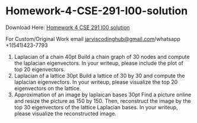 # Homework-4-CSE-291-I00-solution

Download Here: [Homework 4 CSE 291 I00 solution](https://jarviscodinghub.com/assignment/homework-4-cse-291-i00-solution/)

For Custom/Original Work email jarviscodinghub@gmail.com/whatsapp +1(541)423-7793

1. Laplacian of a chain 40pt Build a chain graph of 30 nodes and compute the laplacian eigenvectors. In your writeup, please include the plot of top 20 eigenvectors.
2. Laplacian of a lattice 30pt Build a lattice of 30 by 30 and compute the laplacian eigenvectors. In your writeup, please visualize the top 20 eigenvectors on the lattice.
3. Approximation of an image by laplaican bases 30pt Find a picture online and resize the picture as 150 by 150. Then, reconstruct the image by the top 30 eigenvectors of the lattice Laplacian bases. In your writeup, please visualize the reconstructed image.
